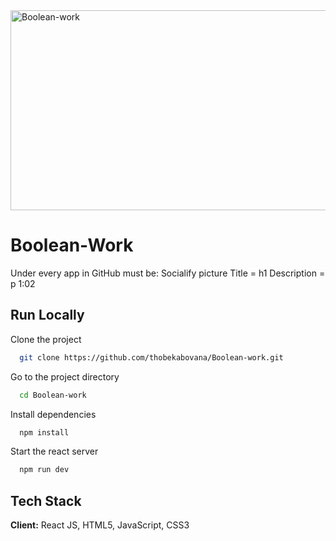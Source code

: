 <img src="https://socialify.git.ci/thobekabovana/Boolean-work/image?language=1&owner=1&name=1&stargazers=1&theme=Light" alt="Boolean-work" width="640" height="320" />
<h1>Boolean-Work</h1>

Under every app in GitHub must be:
Socialify picture
Title = h1
Description = p
1:02
## Run Locally
Clone the project
```bash
  git clone https://github.com/thobekabovana/Boolean-work.git
```
Go to the project directory
```bash
  cd Boolean-work
```
Install dependencies
```bash
  npm install
```
Start the react server
```bash
  npm run dev
```
## Tech Stack
**Client:** React JS, HTML5, JavaScript, CSS3
